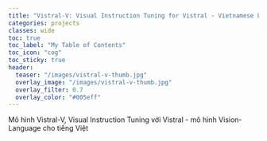 ```yaml
---
title: "Vistral-V: Visual Instruction Tuning for Vistral - Vietnamese Large Vision-Language Model"
categories: projects
classes: wide
toc: true
toc_label: "My Table of Contents"
toc_icon: "cog"
toc_sticky: true
header:
  teaser: "/images/vistral-v-thumb.jpg"
  overlay_image: "/images/vistral-v-thumb.jpg"
  overlay_filter: 0.7
  overlay_color: "#005eff"
---
```


Mô hình Vistral-V, Visual Instruction Tuning với Vistral - mô hình Vision-Language cho tiếng Việt

